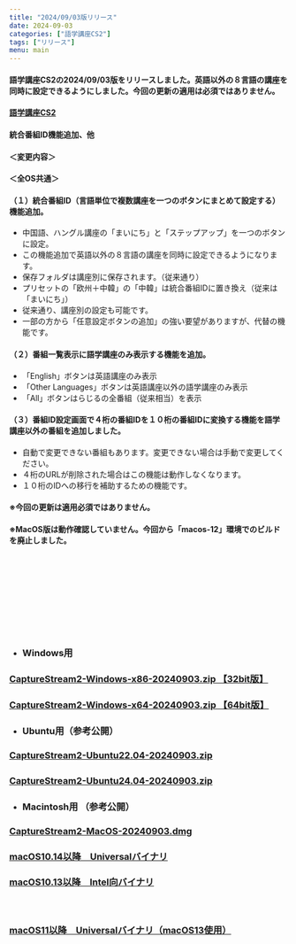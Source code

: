 ```yaml
---
title: "2024/09/03版リリース"
date: 2024-09-03
categories: ["語学講座CS2"]
tags: ["リリース"]
menu: main
---
```

#### 語学講座CS2の2024/09/03版をリリースしました。英語以外の８言語の講座を同時に設定できるようにしました。今回の更新の適用は必須ではありません。
####                
#### [語学講座CS2](https://csreviser.github.io/CaptureStream2/)
####  
####  統合番組ID機能追加、他

#### ＜変更内容＞　　　
#### ＜全OS共通＞
#### （１）統合番組ID（言語単位で複数講座を一つのボタンにまとめて設定する）機能追加。
- 中国語、ハングル講座の「まいにち」と「ステップアップ」を一つのボタンに設定。
- この機能追加で英語以外の８言語の講座を同時に設定できるようになります。
- 保存フォルダは講座別に保存されます。（従来通り）
- プリセットの「欧州＋中韓」の「中韓」は統合番組IDに置き換え（従来は「まいにち」）
- 従来通り、講座別の設定も可能です。
- 一部の方から「任意設定ボタンの追加」の強い要望がありますが、代替の機能です。	

#### （２）番組一覧表示に語学講座のみ表示する機能を追加。
- 「English」ボタンは英語講座のみ表示
- 「Other Languages」ボタンは英語講座以外の語学講座のみ表示
- 「All」ボタンはらじるの全番組（従来相当）を表示		

#### （３）番組ID設定画面で４桁の番組IDを１０桁の番組IDに変換する機能を語学講座以外の番組を追加しました。
- 自動で変更できない番組もあります。変更できない場合は手動で変更してください。
- ４桁のURLが削除された場合はこの機能は動作しなくなります。
- １０桁のIDへの移行を補助するための機能です。

#### 
#### ※今回の更新は適用必須ではありません。
#### ※MacOS版は動作確認していません。今回から「macos-12」環境でのビルドを廃止しました。
####  　　　  
####  　　　  
####  　　　  
####  　
* ### Windows用
### [CaptureStream2-Windows-x86-20240903.zip 【32bit版】](https://github.com/CSReviser/CaptureStream2/releases/download/20240903/CaptureStream2-Windows-x86-20240903.zip)
### [CaptureStream2-Windows-x64-20240903.zip 【64bit版】](https://github.com/CSReviser/CaptureStream2/releases/download/20240903/CaptureStream2-Windows-x64-20240903.zip) 　　　　　　　　　　　　　　　　　　

* ### Ubuntu用（参考公開）     
### [CaptureStream2-Ubuntu22.04-20240903.zip](https://github.com/CSReviser/CaptureStream2/releases/download/20240903/CaptureStream2-Ubuntu-20240903.zip)
### [CaptureStream2-Ubuntu24.04-20240903.zip](https://github.com/CSReviser/CaptureStream2/releases/download/20240903/CaptureStream2-Ubuntu2404-20240903.zip) 　　　　　　　　　　　　　　　　　　

* ### Macintosh用 （参考公開）  
### [CaptureStream2-MacOS-20240903.dmg](https://github.com/CSReviser/CaptureStream2/releases/download/20240903/CaptureStream2-MacOS-20240903.dmg)
### [macOS10.14以降　Universalバイナリ](https://github.com/CSReviser/CaptureStream2/releases/download/20240903/CaptureStream2-MacOS-qt62-20240903.dmg)
### [macOS10.13以降　Intel向バイナリ](https://github.com/CSReviser/CaptureStream2/releases/download/20240903/CaptureStream2-MacOS-qt5-Intel-20240903.dmg)
####  　　　  
### [macOS11以降　Universalバイナリ（macOS13使用）](https://github.com/CSReviser/CaptureStream2/releases/download/20240903/CaptureStream2-MacOS13-20240903.dmg)
####  　　　  
####  　　　  
####  　　　  
####  　　　  
####  　　　  
####  　　　  
